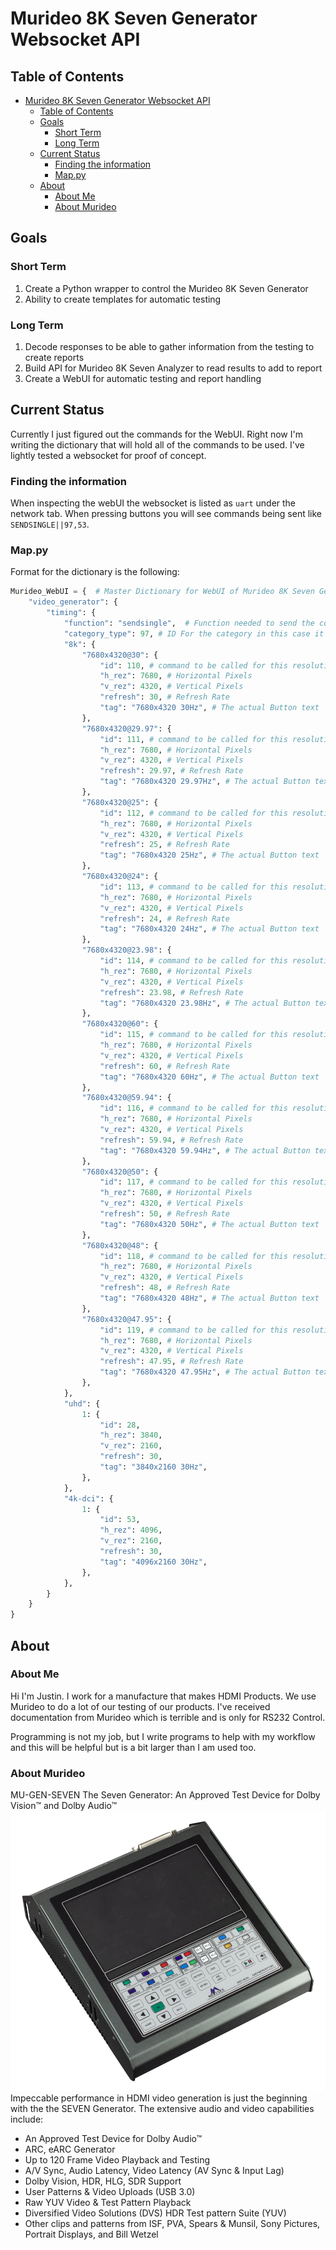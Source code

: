# Murideo 8K Seven Generator Websocket API

## Table of Contents

- [Murideo 8K Seven Generator Websocket API](#murideo-8k-seven-generator-websocket-api)
  - [Table of Contents](#table-of-contents)
  - [Goals](#goals)
    - [Short Term](#short-term)
    - [Long Term](#long-term)
  - [Current Status](#current-status)
    - [Finding the information](#finding-the-information)
    - [Map.py](#mappy)
  - [About](#about)
    - [About Me](#about-me)
    - [About Murideo](#about-murideo)

## Goals

### Short Term

1. Create a Python wrapper to control the Murideo 8K Seven Generator
2. Ability to create templates for automatic testing

### Long Term

1. Decode responses to be able to gather information from the testing to create reports
2. Build API for Murideo 8K Seven Analyzer to read results to add to report
3. Create a WebUI for automatic testing and report handling

## Current Status

Currently I just figured out the commands for the WebUI. Right now I'm writing the dictionary that will hold all of the commands to be used. I've lightly tested a websocket for proof of concept.

### Finding the information

When inspecting the webUI the websocket is listed as `uart` under the network tab. When pressing buttons you will see commands being sent like `SENDSINGLE||97,53`.

### Map.py

Format for the dictionary is the following:

```python
Murideo_WebUI = {  # Master Dictionary for WebUI of Murideo 8K Seven Genderator
    "video_generator": {
        "timing": {
            "function": "sendsingle",  # Function needed to send the command ex: SENDSINGLE||97,110
            "category_type": 97, # ID For the category in this case it's 97=Timing
            "8k": {
                "7680x4320@30": {
                    "id": 110, # command to be called for this resolution
                    "h_rez": 7680, # Horizontal Pixels
                    "v_rez": 4320, # Vertical Pixels
                    "refresh": 30, # Refresh Rate
                    "tag": "7680x4320 30Hz", # The actual Button text
                },
                "7680x4320@29.97": {
                    "id": 111, # command to be called for this resolution
                    "h_rez": 7680, # Horizontal Pixels
                    "v_rez": 4320, # Vertical Pixels
                    "refresh": 29.97, # Refresh Rate
                    "tag": "7680x4320 29.97Hz", # The actual Button text
                },
                "7680x4320@25": {
                    "id": 112, # command to be called for this resolution
                    "h_rez": 7680, # Horizontal Pixels
                    "v_rez": 4320, # Vertical Pixels
                    "refresh": 25, # Refresh Rate
                    "tag": "7680x4320 25Hz", # The actual Button text
                },
                "7680x4320@24": {
                    "id": 113, # command to be called for this resolution
                    "h_rez": 7680, # Horizontal Pixels
                    "v_rez": 4320, # Vertical Pixels
                    "refresh": 24, # Refresh Rate
                    "tag": "7680x4320 24Hz", # The actual Button text
                },
                "7680x4320@23.98": {
                    "id": 114, # command to be called for this resolution
                    "h_rez": 7680, # Horizontal Pixels
                    "v_rez": 4320, # Vertical Pixels
                    "refresh": 23.98, # Refresh Rate
                    "tag": "7680x4320 23.98Hz", # The actual Button text
                },
                "7680x4320@60": {
                    "id": 115, # command to be called for this resolution
                    "h_rez": 7680, # Horizontal Pixels
                    "v_rez": 4320, # Vertical Pixels
                    "refresh": 60, # Refresh Rate
                    "tag": "7680x4320 60Hz", # The actual Button text
                },
                "7680x4320@59.94": {
                    "id": 116, # command to be called for this resolution
                    "h_rez": 7680, # Horizontal Pixels
                    "v_rez": 4320, # Vertical Pixels
                    "refresh": 59.94, # Refresh Rate
                    "tag": "7680x4320 59.94Hz", # The actual Button text
                },
                "7680x4320@50": {
                    "id": 117, # command to be called for this resolution
                    "h_rez": 7680, # Horizontal Pixels
                    "v_rez": 4320, # Vertical Pixels
                    "refresh": 50, # Refresh Rate
                    "tag": "7680x4320 50Hz", # The actual Button text
                },
                "7680x4320@48": {
                    "id": 118, # command to be called for this resolution
                    "h_rez": 7680, # Horizontal Pixels
                    "v_rez": 4320, # Vertical Pixels
                    "refresh": 48, # Refresh Rate
                    "tag": "7680x4320 48Hz", # The actual Button text
                },
                "7680x4320@47.95": {
                    "id": 119, # command to be called for this resolution
                    "h_rez": 7680, # Horizontal Pixels
                    "v_rez": 4320, # Vertical Pixels
                    "refresh": 47.95, # Refresh Rate
                    "tag": "7680x4320 47.95Hz", # The actual Button text
                },
            },
            "uhd": {
                1: {
                    "id": 28,
                    "h_rez": 3840,
                    "v_rez": 2160,
                    "refresh": 30,
                    "tag": "3840x2160 30Hz",
                },
            },
            "4k-dci": {
                1: {
                    "id": 53,
                    "h_rez": 4096,
                    "v_rez": 2160,
                    "refresh": 30,
                    "tag": "4096x2160 30Hz",
                },
            },
        }
    }
}
```

## About

### About Me

Hi I'm Justin. I work for a manufacture that makes HDMI Products. We use Murideo to do a lot of our testing of our products. I've received documentation from Murideo which is terrible and is only for RS232 Control.

Programming is not my job, but I write programs to help with my workflow and this will be helpful but is a bit larger than I am used too.

### About Murideo

MU-GEN-SEVEN
The Seven Generator: An Approved Test Device for Dolby Vision™ and Dolby Audio™​
![Alt text](MU-GEN-7.jpeg)
Impeccable performance in HDMI video generation is just the beginning with the the SEVEN Generator. The extensive audio and video capabilities include:

- An Approved Test Device for Dolby Audio™
- ARC, eARC Generator
- Up to 120 Frame Video Playback and Testing
- A/V Sync, Audio Latency, Video Latency (AV Sync & Input Lag)
- Dolby Vision, HDR, HLG, SDR Support
- User Patterns & Video Uploads (USB 3.0)
- Raw YUV Video & Test Pattern Playback
- Diversified Video Solutions (DVS) HDR Test pattern Suite (YUV)
- Other clips and patterns from ISF, PVA, Spears & Munsil, Sony Pictures, Portrait Displays, and Bill Wetzel
